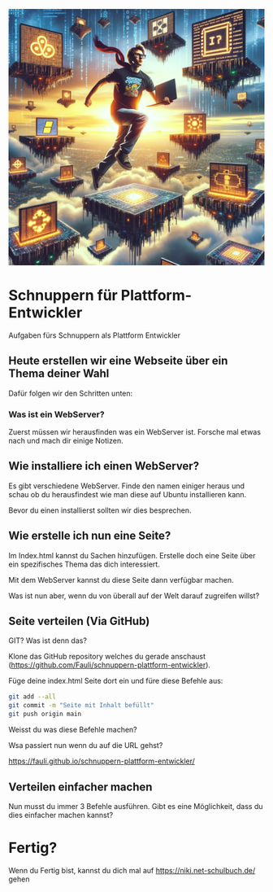 ![platform-engineer](platform-engineer.webp)

# Schnuppern für Plattform-Entwickler

Aufgaben fürs Schnuppern als Plattform Entwickler

## Heute erstellen wir eine Webseite über ein Thema deiner Wahl

Dafür folgen wir den Schritten unten:

### Was ist ein WebServer?

Zuerst müssen wir herausfinden was ein WebServer ist.
Forsche mal etwas nach und mach dir einige Notizen.

## Wie installiere ich einen WebServer?

Es gibt verschiedene WebServer. Finde den namen einiger heraus und schau ob du herausfindest wie man diese auf Ubuntu installieren kann.

Bevor du einen installierst sollten wir dies besprechen.

## Wie erstelle ich nun eine Seite?

Im Index.html kannst du Sachen hinzufügen. Erstelle doch eine Seite über ein spezifisches Thema das dich interessiert.

Mit dem WebServer kannst du diese Seite dann verfügbar machen.

Was ist nun aber, wenn du von überall auf der Welt darauf zugreifen willst?

## Seite verteilen (Via GitHub)

GIT? Was ist denn das?

Klone das GitHub repository welches du gerade anschaust (https://github.com/Fauli/schnuppern-plattform-entwickler).

Füge deine index.html Seite dort ein und füre diese Befehle aus:

```bash
git add --all
git commit -m "Seite mit Inhalt befüllt"
git push origin main
```

Weisst du was diese Befehle machen?


Wsa passiert nun wenn du auf die URL gehst?

https://fauli.github.io/schnuppern-plattform-entwickler/

## Verteilen einfacher machen

Nun musst du immer 3 Befehle ausführen. Gibt es eine Möglichkeit, dass du dies einfacher machen kannst?


# Fertig?

Wenn du Fertig bist, kannst du dich mal auf https://niki.net-schulbuch.de/ gehen
